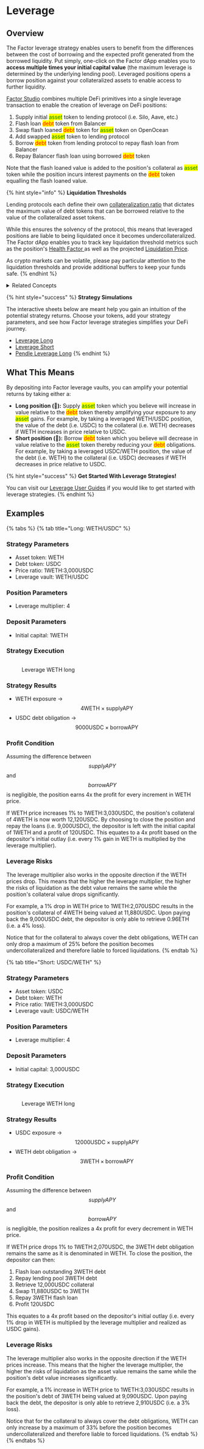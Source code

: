 # Leverage

## Overview

The Factor leverage strategy enables users to benefit from the differences between the cost of borrowing and the expected profit generated from the borrowed liquidity. Put simply, one-click on the Factor dApp enables you to **access multiple times your initial capital value** (the maximum leverage is determined by the underlying lending pool). Leveraged positions opens a borrow position against your collateralized assets to enable access to further liquidity.

[Factor Studio](https://docs.factor.fi/factor-studio/factor-studio) combines multiple DeFi primitives into a single leverage transaction to enable the creation of leverage on DeFi positions:

1. Supply initial <mark style="color:green;">asset</mark> token to lending protocol (i.e. Silo, Aave, etc.)
2. Flash loan <mark style="color:red;">debt</mark> token from Balancer
3. Swap flash loaned <mark style="color:red;">debt</mark> token for <mark style="color:green;">asset</mark> token on OpenOcean
4. Add swapped <mark style="color:green;">asset</mark> token to lending protocol
5. Borrow <mark style="color:red;">debt</mark> token from lending protocol to repay flash loan from Balancer
6. Repay Balancer flash loan using borrowed <mark style="color:red;">debt</mark> token

Note that the flash loaned value is added to the position's collateral as <mark style="color:green;">asset</mark> token while the position incurs interest payments on the <mark style="color:red;">debt</mark> token equalling the flash loaned value.&#x20;

{% hint style="info" %}
**Liquidation Thresholds**

Lending protocols each define their own [collateralization ratio](../glossary.md#collateralisation-ratio) that dictates the maximum value of debt tokens that can be borrowed relative to the value of the collateralized asset tokens.

While this ensures the solvency of the protocol, this means that leveraged positions are liable to being liquidated once it becomes undercollateralized. The Factor dApp enables you to track key liquidation threshold metrics such as the position's [Health Factor ](../glossary.md#health-factor)as well as the projected [Liquidation Price](../glossary.md#liquidation-price).&#x20;

As crypto markets can be volatile, please pay particular attention to the liquidation thresholds and provide additional buffers to keep your funds safe.
{% endhint %}

<details>

<summary>Related Concepts</summary>

* [Collateralized Lending & Borrowing](../../factor-building-blocks/leverage/concepts/collateralized-lending-and-borrowing.md) -> Borrowing <mark style="color:red;">debt</mark> token from lending protocols by collateralizing <mark style="color:green;">asset</mark> token.
* [Flash Loan](../../factor-building-blocks/flash-loan/concepts/flash-loan.md) -> Uncollateralized lending that enables the creation of leverage.
* [Market Orders ](../../factor-building-blocks/swap/concepts/market-orders.md)-> Instant swaps of tokens on Decentralized Exchanges.

</details>

{% hint style="success" %}
**Strategy Simulations**

The interactive sheets below are meant help you gain an intuition of the potential strategy returns. Choose your tokens, add your strategy parameters, and see how Factor leverage strategies simplifies your DeFi journey.

* [Leverage Long](https://docs.google.com/spreadsheets/d/19vwuheFm9lSNzmXJDw7D9VjB9jf4MyBvPeGcDxPzkw0/edit?usp=sharing)
* [Leverage Short](https://docs.google.com/spreadsheets/d/1a7ChR5DjqDwr0ktqIdRPmGYGIv2hlLWDDHKg1OYNPsE/edit?usp=sharing)
* [Pendle Leverage Long](https://docs.google.com/spreadsheets/d/1EzPB9GwADL1NBvRRC-xdisb4Z6WdfUZAQmhxEjIyaP0/edit?usp=sharing)
{% endhint %}

## What This Means

By depositing into Factor leverage vaults, you can amplify your potential returns by taking either a:

* **Long position (**:ox:**):** Supply <mark style="color:green;">asset</mark> token which you believe will increase in value relative to the <mark style="color:red;">debt</mark> token thereby amplifying your exposure to any <mark style="color:green;">asset</mark> gains. For example, by taking a leveraged WETH/USDC position, the value of the debt (i.e. USDC) to the collateral (i.e. WETH) decreases if WETH increases in price relative to USDC.
* **Short position (**:bear:**):** Borrow <mark style="color:red;">debt</mark> token which you believe will decrease in value relative to the <mark style="color:green;">asset</mark> token thereby reducing your <mark style="color:red;">debt</mark> obligations. For example, by taking a leveraged USDC/WETH position, the value of the debt (i.e. WETH) to the collateral (i.e. USDC) decreases if WETH decreases in price relative to USDC.

{% hint style="success" %}
**Get Started With Leverage Strategies!**

You can visit our [Leverage User Guides](../../factor-studio/studio-discover/leverage-user-guides/) if you would like to get started with leverage strategies.
{% endhint %}

## Examples

{% tabs %}
{% tab title="Long: WETH/USDC" %}
### **Strategy Parameters**

* Asset token: WETH
* Debt token: USDC
* Price ratio: 1WETH:3,000USDC
* Leverage vault: WETH/USDC

### **Position Parameters**

* Leverage multiplier: 4

### **Deposit Parameters**

* Initial capital: 1WETH

### Strategy Execution

<figure><img src="../../.gitbook/assets/Leverage_LongWETH.png" alt=""><figcaption><p>Leverage WETH long</p></figcaption></figure>

### Strategy Results

* WETH exposure -> $$4\text{WETH}\times{\text{supplyAPY}}$$
* USDC debt obligation -> $$9000\text{USDC}\times{\text{borrowAPY}}$$

### Profit Condition

Assuming the difference between $$supplyAPY$$ and $$borrowAPY$$ is negligible, the position earns 4x the profit for every increment in WETH price.

If WETH price increases 1% to 1WETH:3,030USDC, the position's collateral of 4WETH is now worth 12,120USDC. By choosing to close the position and repay the loans (i.e. 9,000USDC), the depositor is left with the initial capital of 1WETH and a profit of 120USDC. This equates to a 4x profit based on the depositor's initial outlay (i.e. every 1% gain in WETH is multiplied by the leverage multiplier).

### Leverage Risks

The leverage multiplier also works in the opposite direction if the WETH prices drop. This means that the higher the leverage multiplier, the higher the risks of liquidation as the debt value remains the same while the position's collateral value drops significantly.

For example, a 1% drop in WETH price to 1WETH:2,070USDC results in the position's collateral of 4WETH being valued at 11,880USDC. Upon paying back the 9,000USDC debt, the depositor is only able to retrieve 0.96ETH (i.e. a 4% loss).&#x20;

Notice that for the collateral to always cover the debt obligations, WETH can only drop a maximum of 25% before the position becomes undercollateralized and therefore liable to forced liquidations.
{% endtab %}

{% tab title="Short: USDC/WETH" %}
### **Strategy Parameters**

* Asset token: USDC
* Debt token: WETH
* Price ratio: 1WETH:3,000USDC
* Leverage vault: USDC/WETH

### **Position Parameters**

* Leverage multiplier: 4

### **Deposit Parameters**

* Initial capital: 3,000USDC

### Strategy Execution

<figure><img src="../../.gitbook/assets/Leverage_ShortWETH.png" alt=""><figcaption><p>Leverage WETH long</p></figcaption></figure>

### Strategy Results

* USDC exposure -> $$12000\text{USDC}\times{\text{supplyAPY}}$$
* WETH debt obligation -> $$3\text{WETH}\times{\text{borrowAPY}}$$

### Profit Condition

Assuming the difference between $$supplyAPY$$ and $$borrowAPY$$ is negligible, the position realizes a 4x profit for every decrement in WETH price.

If WETH price drops 1% to 1WETH:2,070USDC, the 3WETH debt obligation remains the same as it is denominated in WETH. To close the position, the depositor can then:

1. Flash loan outstanding 3WETH debt
2. Repay lending pool 3WETH debt
3. Retrieve 12,000USDC collateral
4. Swap 11,880USDC to 3WETH&#x20;
5. Repay 3WETH flash loan
6. Profit 120USDC

This equates to a 4x profit based on the depositor's initial outlay (i.e. every 1% drop in WETH is multiplied by the leverage multiplier and realized as USDC gains).

### Leverage Risks

The leverage multiplier also works in the opposite direction if the WETH prices increase. This means that the higher the leverage multiplier, the higher the risks of liquidation as the asset value remains the same while the position's debt value increases significantly.

For example, a 1% increase in WETH price to 1WETH:3,030USDC results in the position's debt of 3WETH being valued at 9,090USDC. Upon paying back the debt, the depositor is only able to retrieve 2,910USDC (i.e. a 3% loss).&#x20;

Notice that for the collateral to always cover the debt obligations, WETH can only increase by a maximum of 33% before the position becomes undercollateralized and therefore liable to forced liquidations.
{% endtab %}
{% endtabs %}
